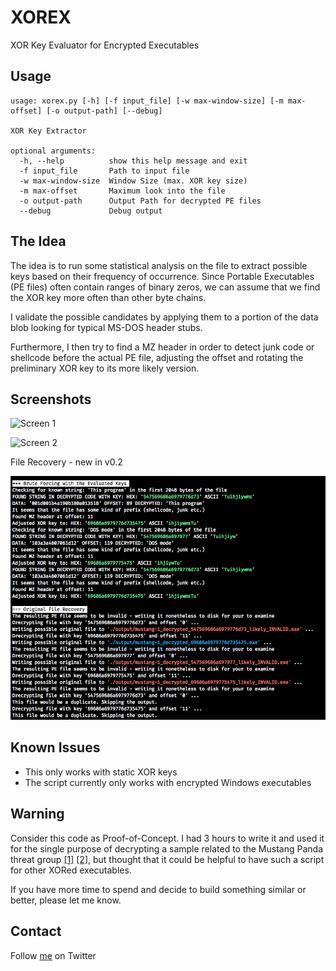 # XOREX

XOR Key Evaluator for Encrypted Executables

## Usage

    usage: xorex.py [-h] [-f input_file] [-w max-window-size] [-m max-offset] [-o output-path] [--debug]
    
    XOR Key Extractor
    
    optional arguments:
      -h, --help          show this help message and exit
      -f input_file       Path to input file
      -w max-window-size  Window Size (max. XOR key size)
      -m max-offset       Maximum look into the file
      -o output-path      Output Path for decrypted PE files
      --debug             Debug output
      
## The Idea

The idea is to run some statistical analysis on the file to extract possible keys based on their frequency of occurrence. Since Portable Executables (PE files) often contain ranges of binary zeros, we can assume that we find the XOR key more often than other byte chains.

I validate the possible candidates by applying them to a portion of the data blob looking for typical MS-DOS header stubs. 

Furthermore, I then try to find a MZ header in order to detect junk code or shellcode before the actual PE file, adjusting the offset and rotating the preliminary XOR key to its more likely version. 

## Screenshots

![Screen 1](/screens/screen1.png)

![Screen 2](/screens/screen2.png)

File Recovery - new in v0.2

![Screen 4](/screens/screen4.png)

## Known Issues

- This only works with static XOR keys
- The script currently only works with encrypted Windows executables

## Warning 

Consider this code as Proof-of-Concept. I had 3 hours to write it and used it for the single purpose of decrypting a sample related to the Mustang Panda threat group [[1]](https://app.threatconnect.com/auth/indicators/details/file.xhtml?file=1055EAF96CEAAB38F082068B7382D27E2F944595666FC7AA2BB4B32073A1D668&owner=Common%20Community#/) [[2]](https://blog.malwarebytes.com/threat-analysis/2020/06/multi-stage-apt-attack-drops-cobalt-strike-using-malleable-c2-feature/), but thought that it could be helpful to have such a script for other XORed executables. 

If you have more time to spend and decide to build something similar or better, please let me know.

## Contact 

Follow [me](https://twitter.com/cyb3rops) on Twitter